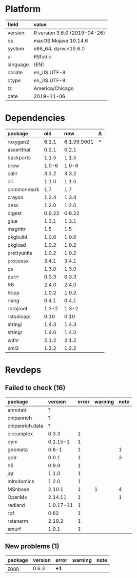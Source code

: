 # Platform

|field    |value                        |
|:--------|:----------------------------|
|version  |R version 3.6.0 (2019-04-26) |
|os       |macOS Mojave 10.14.6         |
|system   |x86_64, darwin15.6.0         |
|ui       |RStudio                      |
|language |(EN)                         |
|collate  |en_US.UTF-8                  |
|ctype    |en_US.UTF-8                  |
|tz       |America/Chicago              |
|date     |2019-11-06                   |

# Dependencies

|package     |old    |new         |Δ  |
|:-----------|:------|:-----------|:--|
|roxygen2    |6.1.1  |6.1.99.9001 |*  |
|assertthat  |0.2.1  |0.2.1       |   |
|backports   |1.1.5  |1.1.5       |   |
|brew        |1.0-6  |1.0-6       |   |
|callr       |3.3.2  |3.3.2       |   |
|cli         |1.1.0  |1.1.0       |   |
|commonmark  |1.7    |1.7         |   |
|crayon      |1.3.4  |1.3.4       |   |
|desc        |1.2.0  |1.2.0       |   |
|digest      |0.6.22 |0.6.22      |   |
|glue        |1.3.1  |1.3.1       |   |
|magrittr    |1.5    |1.5         |   |
|pkgbuild    |1.0.6  |1.0.6       |   |
|pkgload     |1.0.2  |1.0.2       |   |
|prettyunits |1.0.2  |1.0.2       |   |
|processx    |3.4.1  |3.4.1       |   |
|ps          |1.3.0  |1.3.0       |   |
|purrr       |0.3.3  |0.3.3       |   |
|R6          |2.4.0  |2.4.0       |   |
|Rcpp        |1.0.2  |1.0.2       |   |
|rlang       |0.4.1  |0.4.1       |   |
|rprojroot   |1.3-2  |1.3-2       |   |
|rstudioapi  |0.10   |0.10        |   |
|stringi     |1.4.3  |1.4.3       |   |
|stringr     |1.4.0  |1.4.0       |   |
|withr       |2.1.2  |2.1.2       |   |
|xml2        |1.2.2  |1.2.2       |   |

# Revdeps

## Failed to check (16)

|package         |version   |error |warning |note |
|:---------------|:---------|:-----|:-------|:----|
|annotatr        |?         |      |        |     |
|chipenrich      |?         |      |        |     |
|chipenrich.data |?         |      |        |     |
|circumplex      |0.3.3     |1     |        |     |
|dynr            |0.1.15-1  |1     |        |     |
|geometa         |0.6-1     |1     |        |1    |
|gqlr            |0.0.1     |1     |        |3    |
|h5              |0.9.9     |1     |        |     |
|jqr             |1.1.0     |1     |        |     |
|mlm4omics       |1.2.0     |1     |        |     |
|MSnbase         |2.10.1    |1     |1       |4    |
|OpenMx          |2.14.11   |1     |        |1    |
|redland         |1.0.17-11 |1     |        |     |
|rpf             |0.62      |1     |        |     |
|rstanarm        |2.19.2    |1     |        |     |
|smurf           |1.0.1     |1     |        |     |

## New problems (1)

|package                  |version |error  |warning |note |
|:------------------------|:-------|:------|:-------|:----|
|[zoon](problems.md#zoon) |0.6.3   |__+1__ |        |     |

